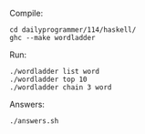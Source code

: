 Compile:

    cd dailyprogrammer/114/haskell/
    ghc --make wordladder

Run:

    ./wordladder list word
    ./wordladder top 10
    ./wordladder chain 3 word

Answers:

    ./answers.sh
